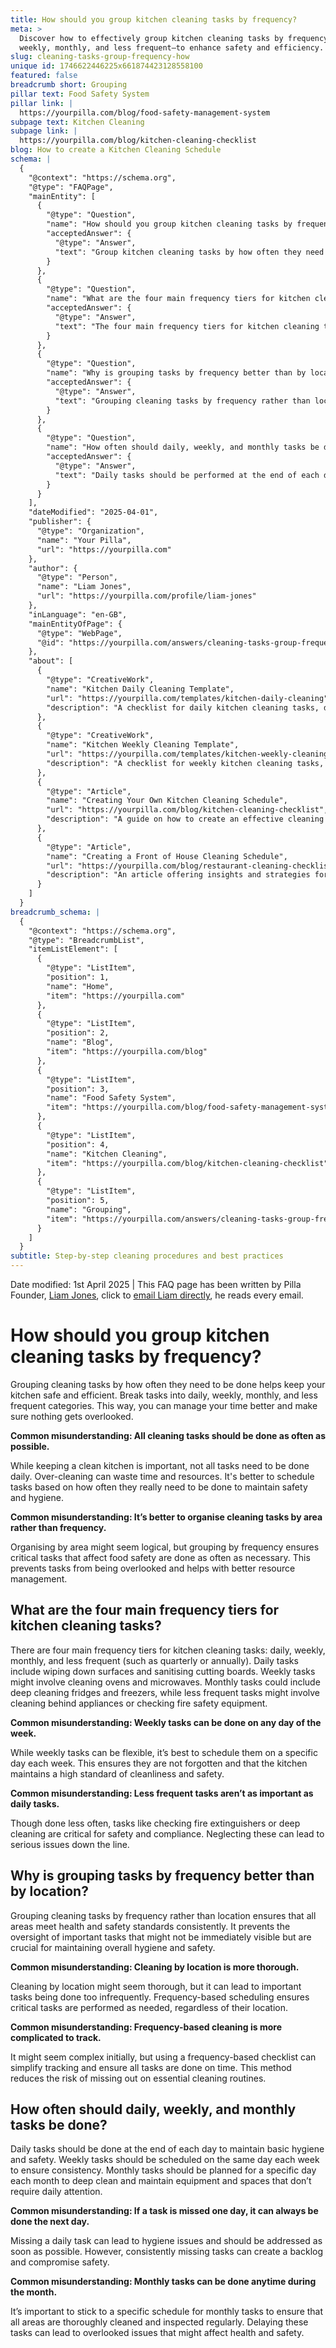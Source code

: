 ```yaml
---
title: How should you group kitchen cleaning tasks by frequency?
meta: >
  Discover how to effectively group kitchen cleaning tasks by frequency—daily,
  weekly, monthly, and less frequent—to enhance safety and efficiency.
slug: cleaning-tasks-group-frequency-how
unique id: 1746622446225x661874423128558100
featured: false
breadcrumb short: Grouping
pillar text: Food Safety System
pillar link: |
  https://yourpilla.com/blog/food-safety-management-system
subpage text: Kitchen Cleaning
subpage link: |
  https://yourpilla.com/blog/kitchen-cleaning-checklist
blog: How to create a Kitchen Cleaning Schedule
schema: |
  {
    "@context": "https://schema.org",
    "@type": "FAQPage",
    "mainEntity": [
      {
        "@type": "Question",
        "name": "How should you group kitchen cleaning tasks by frequency?",
        "acceptedAnswer": {
          "@type": "Answer",
          "text": "Group kitchen cleaning tasks by how often they need to be done to keep your kitchen safe and efficient. Organise tasks into daily, weekly, monthly, and less frequent categories to manage time better and ensure no task is overlooked."
        }
      },
      {
        "@type": "Question",
        "name": "What are the four main frequency tiers for kitchen cleaning tasks?",
        "acceptedAnswer": {
          "@type": "Answer",
          "text": "The four main frequency tiers for kitchen cleaning tasks are: daily, weekly, monthly, and less frequent tasks. Daily tasks might include wiping down surfaces and sanitising cutting boards. Weekly tasks could involve cleaning ovens and microwaves. Monthly tasks might involve deep cleaning fridges and freezers, while less frequent tasks could include cleaning behind appliances or checking fire safety equipment."
        }
      },
      {
        "@type": "Question",
        "name": "Why is grouping tasks by frequency better than by location?",
        "acceptedAnswer": {
          "@type": "Answer",
          "text": "Grouping cleaning tasks by frequency rather than location ensures that all areas meet health and safety standards consistently. It prevents the oversight of important tasks that might not be immediately visible but are crucial for maintaining overall hygiene and safety."
        }
      },
      {
        "@type": "Question",
        "name": "How often should daily, weekly, and monthly tasks be done?",
        "acceptedAnswer": {
          "@type": "Answer",
          "text": "Daily tasks should be performed at the end of each day to maintain basic hygiene and safety. Weekly tasks should be conducted on the same day each week to ensure consistency. Monthly tasks should be planned for a specific day each month to deep clean and maintain equipment and spaces that do not require daily attention."
        }
      }
    ],
    "dateModified": "2025-04-01",
    "publisher": {
      "@type": "Organization",
      "name": "Your Pilla",
      "url": "https://yourpilla.com"
    },
    "author": {
      "@type": "Person",
      "name": "Liam Jones",
      "url": "https://yourpilla.com/profile/liam-jones"
    },
    "inLanguage": "en-GB",
    "mainEntityOfPage": {
      "@type": "WebPage",
      "@id": "https://yourpilla.com/answers/cleaning-tasks-group-frequency-how"
    },
    "about": [
      {
        "@type": "CreativeWork",
        "name": "Kitchen Daily Cleaning Template",
        "url": "https://yourpilla.com/templates/kitchen-daily-cleaning",
        "description": "A checklist for daily kitchen cleaning tasks, designed to maintain cleanliness and safety."
      },
      {
        "@type": "CreativeWork",
        "name": "Kitchen Weekly Cleaning Template",
        "url": "https://yourpilla.com/templates/kitchen-weekly-cleaning",
        "description": "A checklist for weekly kitchen cleaning tasks, ensuring hygiene and efficiency in the kitchen."
      },
      {
        "@type": "Article",
        "name": "Creating Your Own Kitchen Cleaning Schedule",
        "url": "https://yourpilla.com/blog/kitchen-cleaning-checklist",
        "description": "A guide on how to create an effective cleaning schedule for your kitchen that ensures all important areas are covered."
      },
      {
        "@type": "Article",
        "name": "Creating a Front of House Cleaning Schedule",
        "url": "https://yourpilla.com/blog/restaurant-cleaning-checklists",
        "description": "An article offering insights and strategies for creating a cleaning schedule for front-of-house areas in restaurants."
      }
    ]
  }
breadcrumb_schema: |
  {
    "@context": "https://schema.org",
    "@type": "BreadcrumbList",
    "itemListElement": [
      {
        "@type": "ListItem",
        "position": 1,
        "name": "Home",
        "item": "https://yourpilla.com"
      },
      {
        "@type": "ListItem",
        "position": 2,
        "name": "Blog",
        "item": "https://yourpilla.com/blog"
      },
      {
        "@type": "ListItem",
        "position": 3,
        "name": "Food Safety System",
        "item": "https://yourpilla.com/blog/food-safety-management-system"
      },
      {
        "@type": "ListItem",
        "position": 4,
        "name": "Kitchen Cleaning",
        "item": "https://yourpilla.com/blog/kitchen-cleaning-checklist"
      },
      {
        "@type": "ListItem",
        "position": 5,
        "name": "Grouping",
        "item": "https://yourpilla.com/answers/cleaning-tasks-group-frequency-how"
      }
    ]
  }
subtitle: Step-by-step cleaning procedures and best practices
---
```


Date modified: 1st April 2025 | This FAQ page has been written by Pilla Founder, [Liam Jones](https://yourpilla.com/profile/liam-jones), click to [email Liam directly](https://mailto:liam@yourpilla.com), he reads every email.

# How should you group kitchen cleaning tasks by frequency?

Grouping cleaning tasks by how often they need to be done helps keep your kitchen safe and efficient. Break tasks into daily, weekly, monthly, and less frequent categories. This way, you can manage your time better and make sure nothing gets overlooked.

**Common misunderstanding: All cleaning tasks should be done as often as possible.**

While keeping a clean kitchen is important, not all tasks need to be done daily. Over-cleaning can waste time and resources. It's better to schedule tasks based on how often they really need to be done to maintain safety and hygiene.

**Common misunderstanding: It’s better to organise cleaning tasks by area rather than frequency.**

Organising by area might seem logical, but grouping by frequency ensures critical tasks that affect food safety are done as often as necessary. This prevents tasks from being overlooked and helps with better resource management.

## What are the four main frequency tiers for kitchen cleaning tasks?

There are four main frequency tiers for kitchen cleaning tasks: daily, weekly, monthly, and less frequent (such as quarterly or annually). Daily tasks include wiping down surfaces and sanitising cutting boards. Weekly tasks might involve cleaning ovens and microwaves. Monthly tasks could include deep cleaning fridges and freezers, while less frequent tasks might involve cleaning behind appliances or checking fire safety equipment.

**Common misunderstanding: Weekly tasks can be done on any day of the week.**

While weekly tasks can be flexible, it’s best to schedule them on a specific day each week. This ensures they are not forgotten and that the kitchen maintains a high standard of cleanliness and safety.

**Common misunderstanding: Less frequent tasks aren’t as important as daily tasks.**

Though done less often, tasks like checking fire extinguishers or deep cleaning are critical for safety and compliance. Neglecting these can lead to serious issues down the line.

## Why is grouping tasks by frequency better than by location?

Grouping cleaning tasks by frequency rather than location ensures that all areas meet health and safety standards consistently. It prevents the oversight of important tasks that might not be immediately visible but are crucial for maintaining overall hygiene and safety.

**Common misunderstanding: Cleaning by location is more thorough.**

Cleaning by location might seem thorough, but it can lead to important tasks being done too infrequently. Frequency-based scheduling ensures critical tasks are performed as needed, regardless of their location.

**Common misunderstanding: Frequency-based cleaning is more complicated to track.**

It might seem complex initially, but using a frequency-based checklist can simplify tracking and ensure all tasks are done on time. This method reduces the risk of missing out on essential cleaning routines.

## How often should daily, weekly, and monthly tasks be done?

Daily tasks should be done at the end of each day to maintain basic hygiene and safety. Weekly tasks should be scheduled on the same day each week to ensure consistency. Monthly tasks should be planned for a specific day each month to deep clean and maintain equipment and spaces that don’t require daily attention.

**Common misunderstanding: If a task is missed one day, it can always be done the next day.**

Missing a daily task can lead to hygiene issues and should be addressed as soon as possible. However, consistently missing tasks can create a backlog and compromise safety.

**Common misunderstanding: Monthly tasks can be done anytime during the month.**

It’s important to stick to a specific schedule for monthly tasks to ensure that all areas are thoroughly cleaned and inspected regularly. Delaying these tasks can lead to overlooked issues that might affect health and safety.
